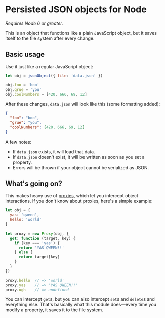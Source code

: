 Persisted JSON objects for Node
===============================

*Requires Node 6 or greater.*

This is an object that functions like a plain JavaScript object, but it saves itself to the file system after every change.

Basic usage
-----------

Use it just like a regular JavaScript object:

```js
let obj = jsonObject({ file: 'data.json' })

obj.foo = 'boo'
obj.grue = 'you'
obj.coolNumbers = [420, 666, 69, 12]
```

After these changes, `data.json` will look like this (some formatting added):

```json
{
  "foo": "boo",
  "grue": "you",
  "coolNumbers": [420, 666, 69, 12]
}
```

A few notes:

- If `data.json` exists, it will load that data.
- If `data.json` doesn't exist, it will be written as soon as you set a property.
- Errors will be thrown if your object cannot be serialized as JSON.

What's going on?
----------------

This makes heavy use of [proxies](https://developer.mozilla.org/en-US/docs/Web/JavaScript/Reference/Global_Objects/Proxy), which let you intercept object interactions. If you don't know about proxies, here's a simple example:

```js
let obj = {
  yas: 'qween',
  hello: 'world'
}

let proxy = new Proxy(obj, {
  get: function (target, key) {
    if (key === 'yas') {
      return 'YAS QWEEN!!'
    } else {
      return target[key]
    }
  }
})

proxy.hello  // => 'world'
proxy.yas    // => 'YAS QWEEN!!'
proxy.ugh    // => undefined
```

You can intercept `get`s, but you can also intercept `set`s and `delete`s and everything else. That's basically what this module does—every time you modify a property, it saves it to the file system.
